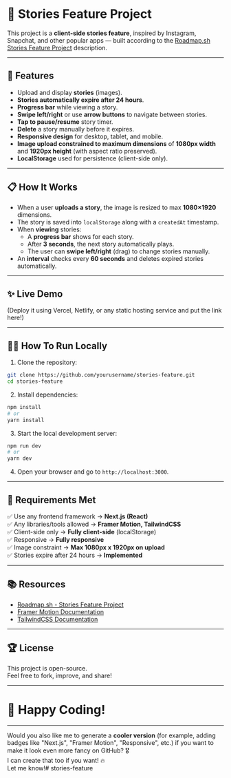 # 📸 Stories Feature Project

This project is a **client-side stories feature**, inspired by Instagram, Snapchat, and other popular apps — built according to the [Roadmap.sh Stories Feature Project](https://roadmap.sh/projects/stories-feature) description.

---

## 🚀 Features

- Upload and display **stories** (images).
- **Stories automatically expire after 24 hours**.
- **Progress bar** while viewing a story.
- **Swipe left/right** or use **arrow buttons** to navigate between stories.
- **Tap to pause/resume** story timer.
- **Delete** a story manually before it expires.
- **Responsive design** for desktop, tablet, and mobile.
- **Image upload constrained to maximum dimensions** of **1080px width** and **1920px height** (with aspect ratio preserved).
- **LocalStorage** used for persistence (client-side only).

---

## 📋 How It Works

- When a user **uploads a story**, the image is resized to max **1080×1920** dimensions.
- The story is saved into `localStorage` along with a `createdAt` timestamp.
- When **viewing** stories:
  - A **progress bar** shows for each story.
  - After **3 seconds**, the next story automatically plays.
  - The user can **swipe left/right** (drag) to change stories manually.
- An **interval** checks every **60 seconds** and deletes expired stories automatically.

---

## ✨ Live Demo

(Deploy it using Vercel, Netlify, or any static hosting service and put the link here!)

---

## 🧑‍💻 How To Run Locally

1. Clone the repository:

```bash
git clone https://github.com/yourusername/stories-feature.git
cd stories-feature
```

2. Install dependencies:

```bash
npm install
# or
yarn install
```

3. Start the local development server:

```bash
npm run dev
# or
yarn dev
```

4. Open your browser and go to `http://localhost:3000`.

---

## 📄 Requirements Met

✅ Use any frontend framework → **Next.js (React)**  
✅ Any libraries/tools allowed → **Framer Motion, TailwindCSS**  
✅ Client-side only → **Fully client-side** (localStorage)  
✅ Responsive → **Fully responsive**  
✅ Image constraint → **Max 1080px x 1920px on upload**  
✅ Stories expire after 24 hours → **Implemented**

---

## 📚 Resources

- [Roadmap.sh - Stories Feature Project](https://roadmap.sh/projects/stories-feature)
- [Framer Motion Documentation](https://www.framer.com/motion/)
- [TailwindCSS Documentation](https://tailwindcss.com/docs)

---

## 🏆 License

This project is open-source.  
Feel free to fork, improve, and share!

---

# 🚀 Happy Coding!

---

Would you also like me to generate a **cooler version** (for example, adding badges like "Next.js", "Framer Motion", "Responsive", etc.) if you want to make it look even more fancy on GitHub? 🎖  
I can create that too if you want! 🔥  
Let me know!# stories-feature
